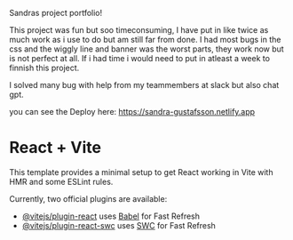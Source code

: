 Sandras project portfolio!

This project was fun but soo timeconsuming, I have put in like twice as much work as i use to do but am still far from done.
I had most bugs in the css and the wiggly line and banner was the worst parts, they work now but is not perfect at all. If i had time i would need to put in atleast a week to finnish this project.

I solved many bug with help from my teammembers at slack but also chat gpt.

you can see the Deploy here: https://sandra-gustafsson.netlify.app

# React + Vite

This template provides a minimal setup to get React working in Vite with HMR and some ESLint rules.

Currently, two official plugins are available:

- [@vitejs/plugin-react](https://github.com/vitejs/vite-plugin-react/blob/main/packages/plugin-react/README.md) uses [Babel](https://babeljs.io/) for Fast Refresh
- [@vitejs/plugin-react-swc](https://github.com/vitejs/vite-plugin-react-swc) uses [SWC](https://swc.rs/) for Fast Refresh
